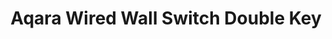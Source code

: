 ---
date_added: 2020-05-11
model: QBKG12LM
vendor: Xiaomi
title: Aqara Wired Wall Switch Double Key 
category: switch
supports: decoupled mode, lr_on_off, power measurement, click
action: click, hold, release
zigbeemodel: ['lumi.ctrl_ln2.aq1', 'lumi.ctrl_ln2']
compatible: [z2m,zigate,deconz,tasmota,iob,zha]
zigate: https://zigate.fr/le-materiel-compatible-zigate/compatible/interrupteurmuralsurpiledoubletouche
deconz: 1420
mlink: 
link: https://www.aliexpress.com/item/4000075319292.html
link2: 
link3: 
---